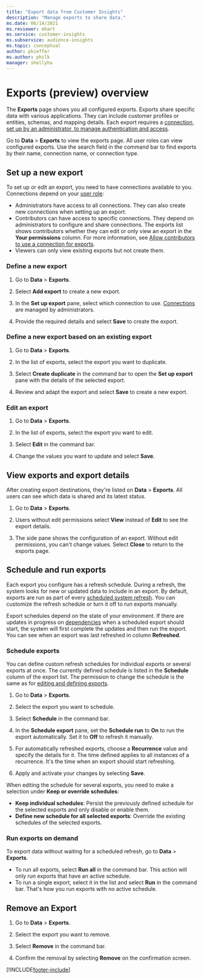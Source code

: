 ```yaml
---
title: "Export data from Customer Insights"
description: "Manage exports to share data."
ms.date: 06/14/2021
ms.reviewer: mhart
ms.service: customer-insights
ms.subservice: audience-insights
ms.topic: conceptual
author: pkieffer
ms.author: philk
manager: shellyha
---
```


# Exports (preview) overview

The **Exports** page shows you all configured exports. Exports share specific data with various applications. They can include customer profiles or entities, schemas, and mapping details. Each export requires a [connection, set up by an administrator, to manage authentication and access](connections.md).

Go to **Data** > **Exports** to view the exports page. All user roles can view configured exports. Use the search field in the command bar to find exports by their name, connection name, or connection type.

## Set up a new export

To set up or edit an export, you need to have connections available to you. Connections depend on your [user role](permissions.md):
- Administrators have access to all connections. They can also create new connections when setting up an export.
- Contributors can have access to specific connections. They depend on administrators to configure and share connections. The exports list shows contributors whether they can edit or only view an export in the **Your permissions** column. For more information, see [Allow contributors to use a connection for exports](connections.md#allow-contributors-to-use-a-connection-for-exports).
- Viewers can only view existing exports but not create them.

### Define a new export

1. Go to **Data** > **Exports**.

1. Select **Add export** to create a new export.

1. In the **Set up export** pane, select which connection to use. [Connections](connections.md) are managed by administrators. 

1. Provide the required details and select **Save** to create the export.

### Define a new export based on an existing export

1. Go to **Data** > **Exports**.

1. In the list of exports, select the export you want to duplicate.

1. Select **Create duplicate** in the command bar to open the **Set up export** pane with the details of the selected export.

1. Review and adapt the export and select **Save** to create a new export.

### Edit an export

1. Go to **Data** > **Exports**.

1. In the list of exports, select the export you want to edit.

1. Select **Edit** in the command bar.

1. Change the values you want to update and select **Save**.

## View exports and export details

After creating export destinations, they're listed on **Data** > **Exports**. All users can see which data is shared and its latest status.

1. Go to **Data** > **Exports**.

1. Users without edit permissions select **View** instead of **Edit** to see the export details.

1. The side pane shows the configuration of an export. Without edit permissions, you can't change values. Select **Close** to return to the exports page.

## Schedule and run exports

Each export you configure has a refresh schedule. During a refresh, the system looks for new or updated data to include in an export. By default, exports are run as part of every [scheduled system refresh](system.md#schedule-tab). You can customize the refresh schedule or turn it off to run exports manually.


<!-- Please check the rewording below. -->


Export schedules depend on the state of your environment. If there are updates in progress on [dependencies](system.md#refresh-policies) when a scheduled export should start, the system will first complete the updates and then run the export. You can see when an export was last refreshed in column **Refreshed**.

### Schedule exports

You can define custom refresh schedules for individual exports or several exports at once. The currently defined schedule is listed in the **Schedule** column of the export list. The permission to change the schedule is the same as for [editing and defining exports](export-destinations.md#set-up-a-new-export). 

1. Go to **Data** > **Exports**.

1. Select the export you want to schedule.

1. Select **Schedule** in the command bar.

1. In the **Schedule export** pane, set the **Schedule run** to **On** to run the export automatically. Set it to **Off** to refresh it manually.

1. For automatically refreshed exports, choose a **Recurrence** value and specify the details for it. The time defined applies to all instances of a recurrence. It's the time when an export should start refreshing.

1. Apply and activate your changes by selecting **Save**.

When editing the schedule for several exports, you need to make a selection under **Keep or override schedules**:
- **Keep individual schedules**: Persist the previously defined schedule for the selected exports and only disable or enable them.
- **Define new schedule for all selected exports**: Override the existing schedules of the selected exports.

### Run exports on demand

To export data without waiting for a scheduled refresh, go to **Data** > **Exports**.

- To run all exports, select **Run all** in the command bar. This action will only run exports that have an active schedule.
- To run a single export, select it in the list and select **Run** in the command bar. That's how you run exports with no active schedule. 

## Remove an Export

1. Go to **Data** > **Exports**.

1. Select the export you want to remove.

1. Select **Remove** in the command bar.

1. Confirm the removal by selecting **Remove** on the confirmation screen.


[!INCLUDE[footer-include](../includes/footer-banner.md)]
